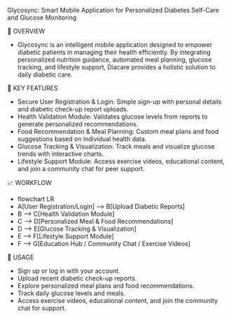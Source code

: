 Glycosync: Smart Mobile Application for Personalized Diabetes Self-Care and Glucose Monitoring

🚀 OVERVIEW
- Glycosync is an intelligent mobile application designed to empower diabetic patients in managing their health efficiently. By integrating personalized nutrition guidance, automated meal planning, glucose tracking, and lifestyle support, Diacare provides a holistic solution to daily diabetic care.  

🎯 KEY FEATURES
- Secure User Registration & Login: Simple sign-up with personal details and diabetic check-up report uploads.  
- Health Validation Module: Validates glucose levels from reports to generate personalized recommendations.  
- Food Recommendation & Meal Planning: Custom meal plans and food suggestions based on individual health data.  
- Glucose Tracking & Visualization: Track meals and visualize glucose trends with interactive charts.  
- Lifestyle Support Module: Access exercise videos, educational content, and join a community chat for peer support.  

📈 WORKFLOW
- flowchart LR
- A[User Registration/Login] --> B[Upload Diabetic Reports]
- B --> C[Health Validation Module]
- C --> D[Personalized Meal & Food Recommendations]
- D --> E[Glucose Tracking & Visualization]
- E --> F[Lifestyle Support Module]
- F --> G[Education Hub / Community Chat / Exercise Videos]

📝 USAGE
- Sign up or log in with your account.
- Upload recent diabetic check-up reports.
- Explore personalized meal plans and food recommendations.
- Track daily glucose levels and meals.
- Access exercise videos, educational content, and join the community chat for support.
